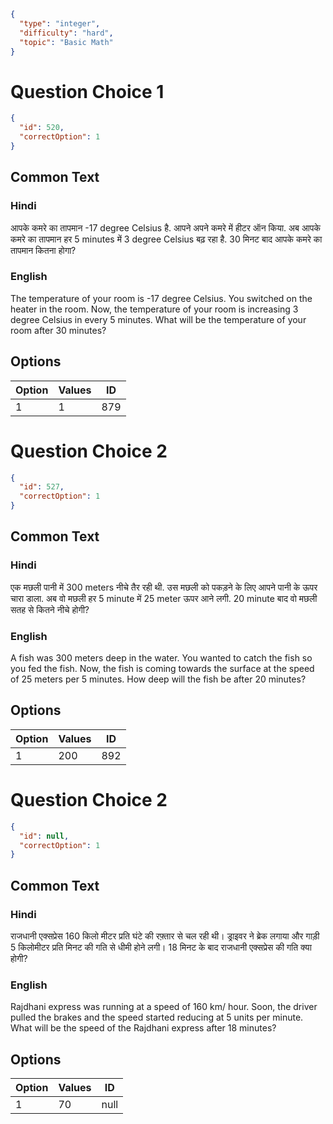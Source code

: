 ```json
{
  "type": "integer",
  "difficulty": "hard",
  "topic": "Basic Math"
}
```

# Question Choice 1
```json
{
  "id": 520,
  "correctOption": 1
}
```
## Common Text

### Hindi
आपके कमरे का तापमान -17 degree Celsius है. आपने अपने कमरे में हीटर ऑन किया. अब आपके कमरे का तापमान हर 5 minutes में 3 degree Celsius बढ़ रहा है. 30 मिनट बाद आपके कमरे का तापमान कितना होगा?

### English
The temperature of your room is -17 degree Celsius. You switched on the heater in the room. Now, the temperature of your room is increasing 3 degree Celsius in every 5 minutes. What will be the temperature of your room after 30 minutes?

## Options
| Option | Values                |ID     |
|:-------|:----------------------|:-----:|
| 1      | 1                     |879    |

# Question Choice 2
```json
{
  "id": 527,
  "correctOption": 1
}
```

## Common Text

### Hindi
एक मछली पानी में 300 meters नीचे तैर रही थी. उस मछली को पकड़ने के लिए आपने पानी के ऊपर चारा डाला. अब वो मछली हर  5 minute में 25 meter ऊपर आने लगी. 20 minute बाद वो मछली सतह से कितने नीचे होगी?

### English
A fish was 300 meters deep in the water. You wanted to catch the fish so you fed the fish. Now, the fish is coming towards the surface at the speed of 25 meters per 5 minutes. How deep will the fish be after 20 minutes?

## Options
| Option | Values                |ID     |
|:-------|:----------------------|:-----:|
| 1      | 200                   |892    |


# Question Choice 2
```json
{
  "id": null,
  "correctOption": 1
}
```

## Common Text

### Hindi
राजधानी एक्सप्रेस 160 किलो मीटर प्रति घंटे की रफ़्तार से चल रही थी। ड्राइवर ने ब्रेक लगाया और गाड़ी 5 किलोमीटर प्रति मिनट की गति से धीमी होने लगी। 18 मिनट के बाद राजधानी एक्सप्रेस की गति क्या होगी?

### English
Rajdhani express was running at a speed of 160 km/ hour. Soon, the driver pulled the brakes and the speed started reducing at 5 units per minute. What will be the speed of the Rajdhani express after 18 minutes?

## Options
| Option | Values                |ID     |
|:-------|:----------------------|:-----:|
| 1      | 70                    |null   |
